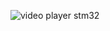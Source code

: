 
![video player stm32](https://github.com/user-attachments/assets/c66088ef-3372-4606-b80e-8366744e84f3)
